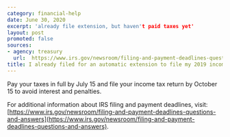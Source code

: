 ```yaml
---
category: financial-help
date: June 30, 2020
excerpt: 'already file extension, but haven't paid taxes yet'
layout: post
promoted: false
sources:
- agency: treasury
  url:  https://www.irs.gov/newsroom/filing-and-payment-deadlines-questions-and-answers
title: I already filed for an automatic extension to file my 2019 income tax return, but I haven’t paid my taxes yet. What do I need to do?
---
```


Pay your taxes in full by July 15 and file your income tax return by October 15 to avoid interest and penalties.

For additional information about IRS filing and payment deadlines, visit: [https://www.irs.gov/newsroom/filing-and-payment-deadlines-questions-and-answers](https://www.irs.gov/newsroom/filing-and-payment-deadlines-questions-and-answers).